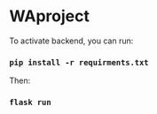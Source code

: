 # WAproject

To activate backend, you can run:

### `pip install -r requirments.txt`

Then:

### `flask run`